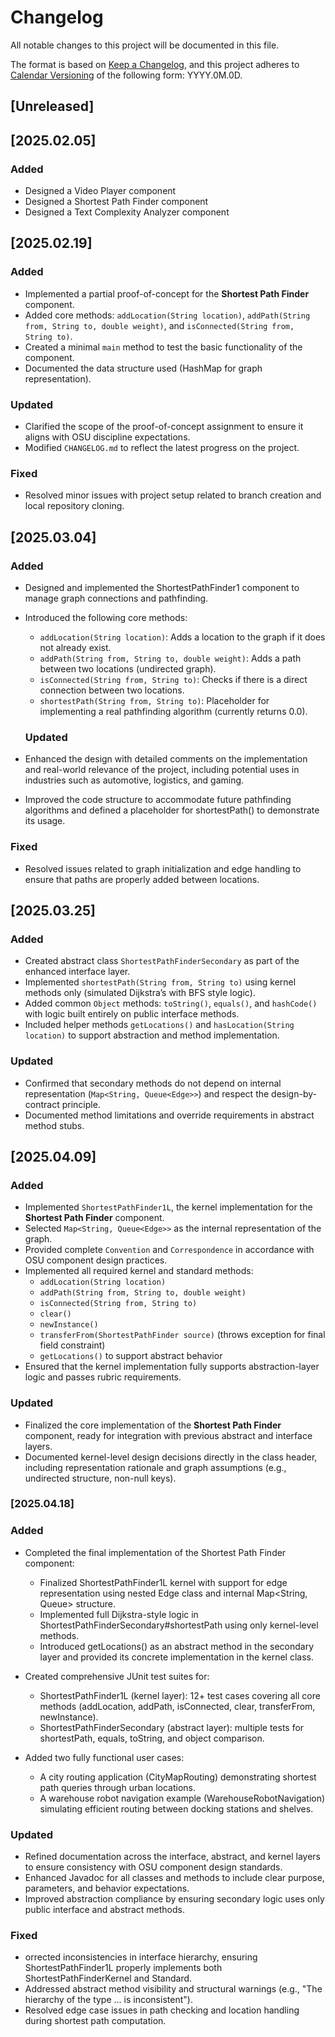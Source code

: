 # Changelog

All notable changes to this project will be documented in this file.

The format is based on [Keep a Changelog](https://keepachangelog.com/en/1.1.0/),
and this project adheres to [Calendar Versioning](https://calver.org/) of
the following form: YYYY.0M.0D.

## [Unreleased]

## [2025.02.05]

### Added

- Designed a Video Player component
- Designed a Shortest Path Finder component
- Designed a Text Complexity Analyzer component

## [2025.02.19]

### Added
- Implemented a partial proof-of-concept for the **Shortest Path Finder** component.
- Added core methods: `addLocation(String location)`, `addPath(String from, String to, double weight)`, and `isConnected(String from, String to)`.
- Created a minimal `main` method to test the basic functionality of the component.
- Documented the data structure used (HashMap for graph representation).

### Updated
- Clarified the scope of the proof-of-concept assignment to ensure it aligns with OSU discipline expectations.
- Modified `CHANGELOG.md` to reflect the latest progress on the project.

### Fixed
- Resolved minor issues with project setup related to branch creation and local repository cloning.

## [2025.03.04]

### Added
- Designed and implemented the ShortestPathFinder1 component to manage graph connections and pathfinding.
- Introduced the following core methods:
  - `addLocation(String location)`: Adds a location to the graph if it does not already exist.
  - `addPath(String from, String to, double weight)`: Adds a path between two locations (undirected graph).
  - `isConnected(String from, String to)`: Checks if there is a direct connection between two locations.
  - `shortestPath(String from, String to)`: Placeholder for implementing a real pathfinding algorithm (currently returns 0.0).

  ### Updated
- Enhanced the design with detailed comments on the implementation and real-world relevance of the project, including potential uses in industries such as automotive, logistics, and gaming.
- Improved the code structure to accommodate future pathfinding algorithms and defined a placeholder for shortestPath() to demonstrate its usage.

### Fixed
- Resolved issues related to graph initialization and edge handling to ensure that paths are properly added between locations.

## [2025.03.25]

### Added
- Created abstract class `ShortestPathFinderSecondary` as part of the enhanced interface layer.
- Implemented `shortestPath(String from, String to)` using kernel methods only (simulated Dijkstra’s with BFS style logic).
- Added common `Object` methods: `toString()`, `equals()`, and `hashCode()` with logic built entirely on public interface methods.
- Included helper methods `getLocations()` and `hasLocation(String location)` to support abstraction and method implementation.

### Updated
- Confirmed that secondary methods do not depend on internal representation (`Map<String, Queue<Edge>>`) and respect the design-by-contract principle.
- Documented method limitations and override requirements in abstract method stubs.

## [2025.04.09]

### Added
- Implemented `ShortestPathFinder1L`, the kernel implementation for the **Shortest Path Finder** component.
- Selected `Map<String, Queue<Edge>>` as the internal representation of the graph.
- Provided complete `Convention` and `Correspondence` in accordance with OSU component design practices.
- Implemented all required kernel and standard methods:
  - `addLocation(String location)`
  - `addPath(String from, String to, double weight)`
  - `isConnected(String from, String to)`
  - `clear()`
  - `newInstance()`
  - `transferFrom(ShortestPathFinder source)` (throws exception for final field constraint)
  - `getLocations()` to support abstract behavior
- Ensured that the kernel implementation fully supports abstraction-layer logic and passes rubric requirements.

### Updated
- Finalized the core implementation of the **Shortest Path Finder** component, ready for integration with previous abstract and interface layers.
- Documented kernel-level design decisions directly in the class header, including representation rationale and graph assumptions (e.g., undirected structure, non-null keys).

### [2025.04.18]

### Added
- Completed the final implementation of the Shortest Path Finder component:
  - Finalized ShortestPathFinder1L kernel with support for edge representation using nested Edge class and internal Map<String, Queue<Edge>> structure.
  - Implemented full Dijkstra-style logic in ShortestPathFinderSecondary#shortestPath using only kernel-level methods.
  - Introduced getLocations() as an abstract method in the secondary layer and provided its concrete implementation in the kernel class.
- Created comprehensive JUnit test suites for:
  - ShortestPathFinder1L (kernel layer): 12+ test cases covering all core methods (addLocation, addPath, isConnected, clear, transferFrom, newInstance).
  - ShortestPathFinderSecondary (abstract layer): multiple tests for shortestPath, equals, toString, and object comparison.

- Added two fully functional user cases:
  - A city routing application (CityMapRouting) demonstrating shortest path queries through urban locations.
  - A warehouse robot navigation example (WarehouseRobotNavigation) simulating efficient routing between docking stations and shelves.

### Updated
- Refined documentation across the interface, abstract, and kernel layers to ensure consistency with OSU component design standards.
- Enhanced Javadoc for all classes and methods to include clear purpose, parameters, and behavior expectations.
- Improved abstraction compliance by ensuring secondary logic uses only public interface and abstract methods.

### Fixed
- orrected inconsistencies in interface hierarchy, ensuring ShortestPathFinder1L properly implements both ShortestPathFinderKernel and Standard<ShortestPathFinder1L>.
- Addressed abstract method visibility and structural warnings (e.g., "The hierarchy of the type ... is inconsistent").
- Resolved edge case issues in path checking and location handling during shortest path computation.
